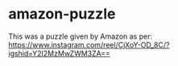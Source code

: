 # amazon-puzzle
This was a puzzle given by Amazon as per: https://www.instagram.com/reel/CjXoY-OD_8C/?igshid=Y2I2MzMwZWM3ZA==

